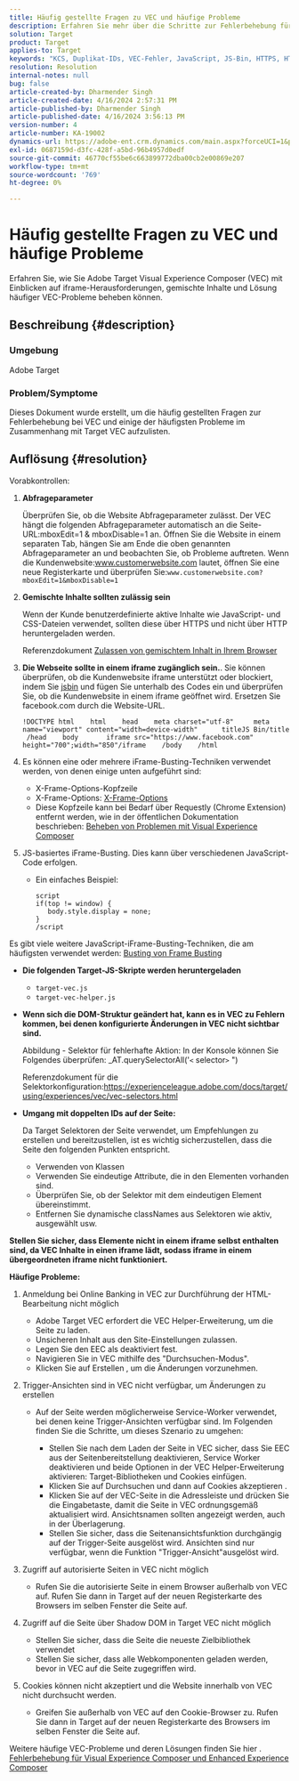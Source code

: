 ```yaml
---
title: Häufig gestellte Fragen zu VEC und häufige Probleme
description: Erfahren Sie mehr über die Schritte zur Fehlerbehebung für Adobe Target Visual Experience Composer (VEC) und erfahren Sie, wie Sie iframe-Probleme und gemischte Inhalte handhaben.
solution: Target
product: Target
applies-to: Target
keywords: "KCS, Duplikat-IDs, VEC-Fehler, JavaScript, JS-Bin, HTTPS, HTTP, CSS, DOM-Struktur, EEC, VEC-Ladeprobleme, Shadow DOM, Web-Komponenten, FAQ "
resolution: Resolution
internal-notes: null
bug: false
article-created-by: Dharmender Singh
article-created-date: 4/16/2024 2:57:31 PM
article-published-by: Dharmender Singh
article-published-date: 4/16/2024 3:56:13 PM
version-number: 4
article-number: KA-19002
dynamics-url: https://adobe-ent.crm.dynamics.com/main.aspx?forceUCI=1&pagetype=entityrecord&etn=knowledgearticle&id=1bad9da0-01fc-ee11-a1fe-6045bd026dc7
exl-id: 0687159d-d3fc-428f-a5bd-96b4957d0edf
source-git-commit: 46770cf55be6c663899772dba00cb2e00869e207
workflow-type: tm+mt
source-wordcount: '769'
ht-degree: 0%

---
```


# Häufig gestellte Fragen zu VEC und häufige Probleme


Erfahren Sie, wie Sie Adobe Target Visual Experience Composer (VEC) mit Einblicken auf iframe-Herausforderungen, gemischte Inhalte und Lösung häufiger VEC-Probleme beheben können.

## Beschreibung {#description}


### Umgebung

Adobe Target

### Problem/Symptome

Dieses Dokument wurde erstellt, um die häufig gestellten Fragen zur Fehlerbehebung bei VEC und einige der häufigsten Probleme im Zusammenhang mit Target VEC aufzulisten.


## Auflösung {#resolution}


Vorabkontrollen:

1. <b>Abfrageparameter</b>

   Überprüfen Sie, ob die Website Abfrageparameter zulässt. Der VEC hängt die folgenden Abfrageparameter automatisch an die Seite-URL:mboxEdit=1 &amp; mboxDisable=1 an. Öffnen Sie die Website in einem separaten Tab, hängen Sie am Ende die oben genannten Abfrageparameter an und beobachten Sie, ob Probleme auftreten. Wenn die Kundenwebsite:www.customerwebsite.com lautet, öffnen Sie eine neue Registerkarte und überprüfen Sie:`www.customerwebsite.com?mboxEdit=1&mboxDisable=1`
2. <b>Gemischte Inhalte sollten zulässig sein</b>

   Wenn der Kunde benutzerdefinierte aktive Inhalte wie JavaScript- und CSS-Dateien verwendet, sollten diese über HTTPS und nicht über HTTP heruntergeladen werden.

   Referenzdokument [Zulassen von gemischtem Inhalt in Ihrem Browser](https://experienceleague.adobe.com/docs/target/using/experiences/vec/troubleshoot-composer/mixed-content.html?lang=en)
3. <b>Die Webseite sollte in einem iframe zugänglich sein.</b>. Sie können überprüfen, ob die Kundenwebsite iframe unterstützt oder blockiert, indem Sie [jsbin](https://jsbin.com/) und fügen Sie unterhalb des Codes ein und überprüfen Sie, ob die Kundenwebsite in einem iframe geöffnet wird. Ersetzen Sie facebook.com durch die Website-URL.






   ```
   !DOCTYPE html    html    head    meta charset="utf-8"     meta name="viewport" content="width=device-width"      titleJS Bin/title     /head    body       iframe src="https://www.facebook.com" height="700";width="850"/iframe    /body    /html
   ```




4. Es können eine oder mehrere iFrame-Busting-Techniken verwendet werden, von denen einige unten aufgeführt sind:
   - X-Frame-Options-Kopfzeile
   - X-Frame-Options: [X-Frame-Options](https://developer.mozilla.org/en-US/docs/Web/HTTP/Headers/X-Frame-Options)
   - Diese Kopfzeile kann bei Bedarf über Requestly (Chrome Extension) entfernt werden, wie in der öffentlichen Dokumentation beschrieben: [Beheben von Problemen mit Visual Experience Composer](https://experienceleague.adobe.com/docs/target/using/experiences/vec/troubleshoot-composer/troubleshooting-issues-related-to-the-visual-experience-composer-vec.html?lang=en)
5. JS-basiertes iFrame-Busting. Dies kann über verschiedenen JavaScript-Code erfolgen.
   - Ein einfaches Beispiel: 

     ```
     script
     if(top != window) {
        body.style.display = none;    
     }
     /script
     ```

Es gibt viele weitere JavaScript-iFrame-Busting-Techniken, die am häufigsten verwendet werden: [Busting von Frame Busting](https://seclab.stanford.edu/websec/framebusting/framebust.pdf)


- <b>Die folgenden Target-JS-Skripte werden heruntergeladen</b>

   - `target-vec.js`
   - `target-vec-helper.js`
- <b>Wenn sich die DOM-Struktur geändert hat, kann es in VEC zu Fehlern kommen, bei denen konfigurierte Änderungen in VEC nicht sichtbar sind.</b>

  Abbildung - Selektor für fehlerhafte Aktion: In der Konsole können Sie Folgendes überprüfen: _AT.querySelectorAll(&#39;`<` selector`>` &quot;)

  Referenzdokument für die Selektorkonfiguration:https://experienceleague.adobe.com/docs/target/using/experiences/vec/vec-selectors.html
- <b>Umgang mit doppelten IDs auf der Seite:</b>

  Da Target Selektoren der Seite verwendet, um Empfehlungen zu erstellen und bereitzustellen, ist es wichtig sicherzustellen, dass die Seite den folgenden Punkten entspricht.

   - Verwenden von Klassen
   - Verwenden Sie eindeutige Attribute, die in den Elementen vorhanden sind.
   - Überprüfen Sie, ob der Selektor mit dem eindeutigen Element übereinstimmt.
   - Entfernen Sie dynamische classNames aus Selektoren wie aktiv, ausgewählt usw.


<b>Stellen Sie sicher, dass Elemente nicht in einem iframe selbst enthalten sind, da VEC Inhalte in einen iframe lädt, sodass iframe in einem übergeordneten iframe nicht funktioniert.</b>

<b>Häufige Probleme: </b>

1. Anmeldung bei Online Banking in VEC zur Durchführung der HTML-Bearbeitung nicht möglich
   - Adobe Target VEC erfordert die VEC Helper-Erweiterung, um die Seite zu laden.
   - Unsicheren Inhalt aus den Site-Einstellungen zulassen.
   - Legen Sie den EEC als deaktiviert fest.
   - Navigieren Sie in VEC mithilfe des &quot;Durchsuchen-Modus&quot;.
   - Klicken Sie auf Erstellen , um die Änderungen vorzunehmen.
2. Trigger-Ansichten sind in VEC nicht verfügbar, um Änderungen zu erstellen

   - Auf der Seite werden möglicherweise Service-Worker verwendet, bei denen keine Trigger-Ansichten verfügbar sind. Im Folgenden finden Sie die Schritte, um dieses Szenario zu umgehen:

      - Stellen Sie nach dem Laden der Seite in VEC sicher, dass Sie EEC aus der Seitenbereitstellung deaktivieren, Service Worker deaktivieren und beide Optionen in der VEC Helper-Erweiterung aktivieren: Target-Bibliotheken und Cookies einfügen.
      - Klicken Sie auf Durchsuchen und dann auf Cookies akzeptieren .
      - Klicken Sie auf der VEC-Seite in die Adressleiste und drücken Sie die Eingabetaste, damit die Seite in VEC ordnungsgemäß aktualisiert wird. Ansichtsnamen sollten angezeigt werden, auch in der Überlagerung.
      - Stellen Sie sicher, dass die Seitenansichtsfunktion durchgängig auf der Trigger-Seite ausgelöst wird. Ansichten sind nur verfügbar, wenn die Funktion &quot;Trigger-Ansicht&quot;ausgelöst wird.
3. Zugriff auf autorisierte Seiten in VEC nicht möglich

   - Rufen Sie die autorisierte Seite in einem Browser außerhalb von VEC auf. Rufen Sie dann in Target auf der neuen Registerkarte des Browsers im selben Fenster die Seite auf.
4. Zugriff auf die Seite über Shadow DOM in Target VEC nicht möglich

   - Stellen Sie sicher, dass die Seite die neueste Zielbibliothek verwendet
   - Stellen Sie sicher, dass alle Webkomponenten geladen werden, bevor in VEC auf die Seite zugegriffen wird.
5. Cookies können nicht akzeptiert und die Website innerhalb von VEC nicht durchsucht werden.

   - Greifen Sie außerhalb von VEC auf den Cookie-Browser zu. Rufen Sie dann in Target auf der neuen Registerkarte des Browsers im selben Fenster die Seite auf.


Weitere häufige VEC-Probleme und deren Lösungen finden Sie hier .
[Fehlerbehebung für Visual Experience Composer und Enhanced Experience Composer](https://experienceleague.adobe.com/docs/target/using/experiences/vec/troubleshoot-composer/troubleshoot-composer.html?lang=en)
